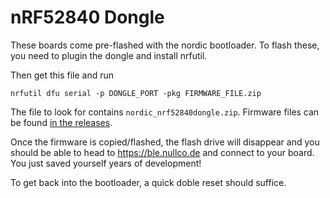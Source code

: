 # nRF52840 Dongle

These boards come pre-flashed with the nordic bootloader.
To flash these, you need to plugin the dongle and install nrfutil.

Then get this file and run
```
nrfutil dfu serial -p DONGLE_PORT -pkg FIRMWARE_FILE.zip
```
The file to look for contains `nordic_nrf52840dongle.zip`.
Firmware files can be found [in the releases](https://github.com/dakhnod/BLEnky/releases/latest).

Once the firmware is copied/flashed, the flash drive will disappear and you should be able to head to https://ble.nullco.de and connect to your board. You just saved yourself years of development!

To get back into the bootloader, a quick doble reset should suffice.